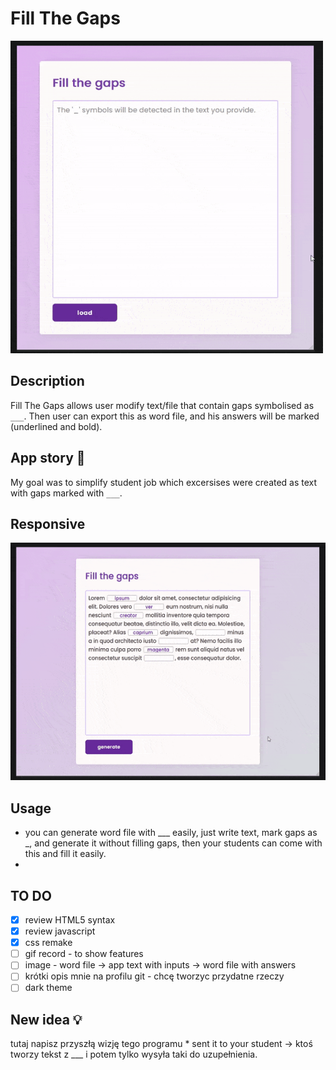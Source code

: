 # Fill The Gaps
<img src="gifs/program.gif" alt="GIF" width="500" height="500">


## Description
Fill The Gaps allows user modify text/file that contain gaps symbolised as `___`. Then user can export this as word file, and his answers will be marked (underlined and bold).

## App story 🍝
My goal was to simplify student job which excersises were created as text with gaps marked with `___`.

## Responsive
<img src="gifs/responsive.gif" alt="GIF" width="600" height="380">

## Usage
* you can generate word file with ___ easily, just write text, mark gaps as _, and generate it without filling gaps,
      then your students can come with this and fill it easily.
* 

## TO DO 
* [X] review HTML5 syntax
* [X] review javascript 
* [x] css remake
* [ ] gif record - to show features 
* [ ] image - word file -> app text with inputs -> word file with answers
* [ ] krótki opis mnie na profilu git - chcę tworzyc przydatne rzeczy
* [ ] dark theme

## New idea 💡
tutaj napisz przyszłą wizję tego programu
    * sent it to your student -> ktoś tworzy tekst z ___ i potem tylko wysyła taki do uzupełnienia.
